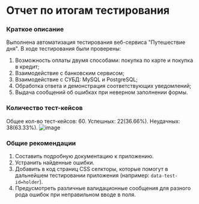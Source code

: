 # Отчет по итогам тестирования #
### Краткое описание
Выполнена автоматизация тестирования веб-сервиса "Путешествие дня". В ходе тестирования были проверены:
1. Возможность оплаты двумя способами: покупка по карте и покупка в кредит;
2. Взаимодействие с банковским сервисом;
3. Взаимодействие с СУБД: MySQL и PostgreSQL;
4. Обработка ответа и демонстрация соответствующих уведомлений;
5. Выдача сообщений об ошибках при неверном заполнении формы.
### Количество тест-кейсов
Общее кол-во тест-кейсов: 60.
Успешных: 22(36.66%).
Неудачных: 38(63.33%).
![image](https://github.com/PershikovAlex/Diplom/assets/127410157/64f6d206-9cb7-471b-b1cc-35ba4d119598)
### Общие рекомендации
1. Составить подробную документацию к приложению.
2. Устранить найденные ошибки.
3. Добавить в код страниц CSS селкторы, которые помогут в дальнейшем тестировании приложения (например: `data-test-id=holder`).
4. Предусмотреть различные валидационные сообщения для разного рода ошибок при неправильном вводе в поля.
